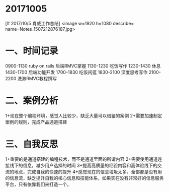 # 20171005

[# 2017/10/5 肖威工作总结]
<image w=1920 h=1080 describe= name=Notes_1507212876187.jpg>
# 一、时间记录
0900-1130 ruby on rails 后端RMVC掌握
1130-1230 吃饭写作
1230-1430 休息
1430-1700 后端功能开发
1700-1830 吃饭闲逛
1830-2100 深度思考写作
2100-2200 洗漱RMVC教程撰写
# 二、案例分析
1+现在整个编程环境，感觉人比较少，缺乏大量可以借鉴的案例
2+需要加速制定案例的规则，完成产品通道搭建
# 三、自我反思
1+重要的是通道搭建的编程技术，而不是通道里面的所谓内容
2+需要使用通道连接线下的信息，减少用户选择的时间
3+提高高质量的经验内容和高体验线下的交流的地点，完成自我的快速的提升
4+感觉现在的信息垃圾太多，全部都是没有用的信息流，缺乏提升自我的核心信息和技能体系，如果实在没有非常好的信息服务平台，只有依靠我们来打造一个。
